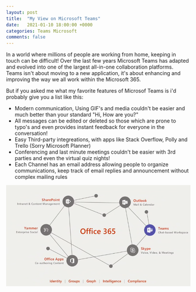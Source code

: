 ```yaml
---
layout: post
title:  "My View on Microsoft Teams"
date:   2021-01-10 18:00:00 +0000
categories: Teams Microsoft
comments: false
---
```

In a world where millions of people are working from home, keeping in touch can be difficult! Over the last few years Microsoft Teams has adapted and evolved into one of the largest all-in-one collaboration platforms. Teams isn't about moving to a new application, it's about enhancing and improving the way we all work within the Microsoft 365.

But if you asked me what my favorite features of Microsof Teams is i'd probably give you a list like this:

* Modern communication, Using GIF's and media couldn't be easier and much better than your standard "Hi, How are you?"
* All messages can be edited or deleted so those which are prone to typo's and even provides instant feedback for everyone in the conversation!
* Easy Third-party integreations, with apps like Stack Overflow, Polly and Trello (Sorry Microsoft Planner)
* Conferencing and last minute meetings couldn't be easier with 3rd parties and even the virtual quiz nights!
* Each Channel has an email address allowing people to organize communications, keep track of email replies and announcement without complex mailing rules

![Microsoft Teams](/assets/01/TeamsConnected.png)